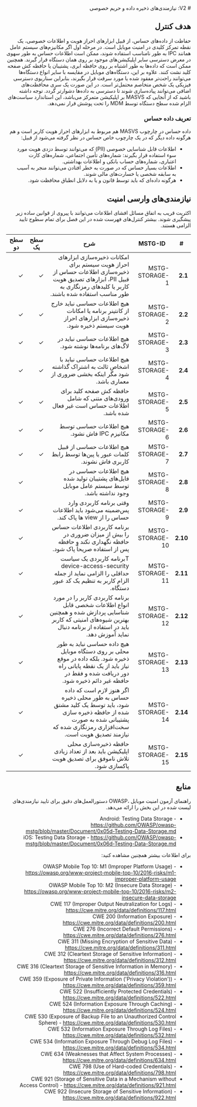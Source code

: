 <div dir="rtl" markdown="1">
# V2: نیازمندی‌های ذخیره داده و حریم خصوصی

## هدف کنترل

حفاظت از داده‌های حساس، از قبیل ابزارهای احراز هویت و اطلاعات خصوصی، یک نقطه تمرکز کلیدی در امنیت موبایل است.  در مرحله اول اگر مکانیزم‌های سیستم عامل همانند IPC به طور نامناسب استفاده شوند، ممکن است اطلاعات حساس به طور سهوی در معرض دسترسی سایر اپلیکیشن‌های موجود بر روی همان دستگاه قرار گیرند. همچنین ممکن است که داده‌ها به طور اشتباه بر روی حافظه ابری، پشتیبان یا حافظه کش صفحه کلید نشت کنند. علاوه بر این، دستگاه‌های موبایل در مقایسه با سایر انواع دستگاه‌ها می‌توانند راحت‌تر مفقود شده یا مورد سرقت قرار بگیرند، بنابراین سناریوی دسترسی فیزیکی یک شخص متخاصم محتمل‌تر است. در این صورت یک سری محافظت‌های اضافی می‌توانند پیاده‌سازی شوند تا دسترسی به داده‌ها دشوارتر گردد.
توجه داشته باشید که از آنجایی که MASVS بر اپلیکیشن متمرکز می‌باشد، این استاندارد سیاست‌های الزام شده سطح دستگاه توسط MDM را تحت پوشش قرار نمی‌دهد.


### تعریف داده حساس

داده حساس در چارچوب MASVS هم مربوط به ابزارهای احراز هویت کاربر است و هم هرگونه داده دیگر که در یک چارچوب خاص حساس در نظر گرفته می‌شود از قبیل:
-	اطلاعات قابل شناسایی خصوصی  (PII) که می‌توانند توسط دزدی هویت مورد سوء استفاده قرار بگیرند: شماره‌های تأمین اجتماعی، شماره‌های کارت اعتباری، شماره‌های حساب بانکی و اطلاعات بهداشتی.
-	اطلاعات بسیار حساس که در صورت به خطر افتادن می‌توانند منجر به آسیب به سابقه شخصی یا خسارت‌های مالی شوند.
-	هرگونه داده‌ای که باید توسط قانون و یا به دلایل انطباق محافظت شود.


## نیازمندی‌های وارسی امنیت

اکثریت قریب به اتفاق مسائل افشای اطلاعات می‌توانند با پیروی از قوانین ساده زیر پیشگیری شوند. بیشتر کنترل‌های فهرست شده در این فصل برای تمام سطوح تایید الزامی هستند.

| # | MSTG-ID | شرح | سطح یک | سطح دو |
| -- | -------- | ---------------------- | - | - |
| **2.1** | MSTG-STORAGE-1 | امکانات ذخیره‌سازی ابزارهای احراز هویت سیستم برای ذخیره‌سازی اطلاعات حساس از قبیل PII، ابزارهای تصدیق هویت کاربر یا کلید‌های رمزنگاری به طور مناسب استفاده شده باشند. | ✓ | ✓ |
| **2.2** | MSTG-STORAGE-2 | هیچ اطلاعات حساسی نباید خارج از کانتینر برنامه یا امکانات ذخیره‌سازی ابزارهای احراز هویت سیستم ذخیره شود. | ✓ | ✓ |
| **2.3** | MSTG-STORAGE-3 | هیچ اطلاعات حساسی نباید در لاگ‌های برنامه‌ها نوشته شود. | ✓ | ✓ |
| **2.4** | MSTG-STORAGE-4 | هیچ اطلاعات حساسی نباید با اشخاص ثالث به اشتراک گذاشته شود مگر اینکه بخشی ضروری از معماری باشد. | ✓ | ✓ |
| **2.5** | MSTG-STORAGE-5 | حافظه کش صفحه کلید برای ورودی‌های متنی که شامل اطلاعات حساس است غیر فعال شده باشد. | ✓ | ✓ |
| **2.6** | MSTG-STORAGE-6 | هیچ اطلاعات حساسی توسط مکانیزم IPC فاش نشود. | ✓ | ✓ |
| **2.7** | MSTG-STORAGE-7 | هیچ اطلاعات حساسی از قبیل کلمات عبور یا پین‌ها توسط رابط کاربری فاش نشوند. | ✓ | ✓ |
| **2.8** | MSTG-STORAGE-8 | هیچ اطلاعات حساسی در فایل‌های پشتیبان تولید شده توسط سیستم عامل موبایل وجود نداشته باشد. |   | ✓ |
| **2.9** | MSTG-STORAGE-9 | وقتی برنامه کاربردی وارد پس‌ضمینه می‌شود باید  اطلاعات حساس را از view ها پاک کند. |  | ✓ |
| **2.10** | MSTG-STORAGE-10 | برنامه کاربردی اطلاعات حساس را بیش از میزان ضروری در حافظه نگهداری نکند و حافظه پس از استفاده صریحاً پاک شود. |  | ✓ |
| **2.11** | MSTG-STORAGE-11 | Tبرنامه کاربردی یک سیاست device-access-security حداقلی را الزامی نماید از جمله الزام کاربر به تنظیم یک کد عبور دستگاه. |  | ✓ |
| **2.12** | MSTG-STORAGE-12 | برنامه کاربردی کاربر را در مورد انواع اطلاعات شخصی قابل شناسایی پردازش شده و همچنین بهترین شیوه‌های امنیتی که کاربر باید در استفاده از برنامه دنبال نماید آموزش دهد. |  | ✓ |
| **2.13** | MSTG-STORAGE-13 | هیچ داده حساسی نباید به طور محلی بر روی دستگاه موبایل ذخیره شود. بلکه داده در موقع نیاز باید از یک نقطه پایانی راه دور دریافت شده و فقط در حافظه غیر دائم ذخیره شود. |  | ✓ |
| **2.14** | MSTG-STORAGE-14 | اگر هنوز لازم است که داده حساس به طور محلی ذخیره شود، باید توسط یک کلید مشتق شده از حافظه ذخیره سازی پشتیبانی شده به صورت سخت‌افزاری رمزنگاری شده که نیازمند تصدیق هویت است. |  | ✓ |
| **2.15** | MSTG-STORAGE-15 | حافظه ذخیره‌سازی محلی اپلیکیشن باید بعد از تعداد زیادی تلاش ناموفق برای تصدیق هویت پاکسازی شود. |  | ✓ |

## منابع

راهنمای آزمون امنیت موبایل ،OWASP دستورالعمل‌های دقیق برای تایید نیازمندی‌های لیست شده در این بخش را ارائه می‌دهد.

- Android: Testing Data Storage - <https://github.com/OWASP/owasp-mstg/blob/master/Document/0x05d-Testing-Data-Storage.md>
- iOS: Testing Data Storage - <https://github.com/OWASP/owasp-mstg/blob/master/Document/0x06d-Testing-Data-Storage.md>


برای اطلاعات بیشتر همچنین مشاهده کنید:

- OWASP Mobile Top 10: M1 (Improper Platform Usage) - <https://owasp.org/www-project-mobile-top-10/2016-risks/m1-improper-platform-usage>
- OWASP Mobile Top 10: M2 (Insecure Data Storage) - <https://owasp.org/www-project-mobile-top-10/2016-risks/m2-insecure-data-storage>
- CWE 117 (Improper Output Neutralization for Logs) - <https://cwe.mitre.org/data/definitions/117.html>
- CWE 200 (Information Exposure) - <https://cwe.mitre.org/data/definitions/200.html>
- CWE 276 (Incorrect Default Permissions) - <https://cwe.mitre.org/data/definitions/276.html>
- CWE 311 (Missing Encryption of Sensitive Data) - <https://cwe.mitre.org/data/definitions/311.html>
- CWE 312 (Cleartext Storage of Sensitive Information) - <https://cwe.mitre.org/data/definitions/312.html>
- CWE 316 (Cleartext Storage of Sensitive Information in Memory) - <https://cwe.mitre.org/data/definitions/316.html>
- CWE 359 (Exposure of Private Information ('Privacy Violation')) - <https://cwe.mitre.org/data/definitions/359.html>
- CWE 522 (Insufficiently Protected Credentials) - <https://cwe.mitre.org/data/definitions/522.html>
- CWE 524 (Information Exposure Through Caching) - <https://cwe.mitre.org/data/definitions/524.html>
- CWE 530 (Exposure of Backup File to an Unauthorized Control Sphere) - <https://cwe.mitre.org/data/definitions/530.html>
- CWE 532 (Information Exposure Through Log Files) - <https://cwe.mitre.org/data/definitions/532.html>
- CWE 534 (Information Exposure Through Debug Log Files) - <https://cwe.mitre.org/data/definitions/534.html>
- CWE 634 (Weaknesses that Affect System Processes) - <https://cwe.mitre.org/data/definitions/634.html>
- CWE 798 (Use of Hard-coded Credentials) - <https://cwe.mitre.org/data/definitions/798.html>
- CWE 921 (Storage of Sensitive Data in a Mechanism without Access Control) - <https://cwe.mitre.org/data/definitions/921.html>
- CWE 922 (Insecure Storage of Sensitive Information) - <https://cwe.mitre.org/data/definitions/922.html>

</div>

